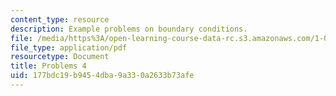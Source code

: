 ```yaml
---
content_type: resource
description: Example problems on boundary conditions.
file: /media/https%3A/open-learning-course-data-rc.s3.amazonaws.com/1-061-transport-processes-in-the-environment-fall-2008/177bdc19b9454dba9a330a2633b73afe_problems4.pdf
file_type: application/pdf
resourcetype: Document
title: Problems 4
uid: 177bdc19-b945-4dba-9a33-0a2633b73afe
---
```

